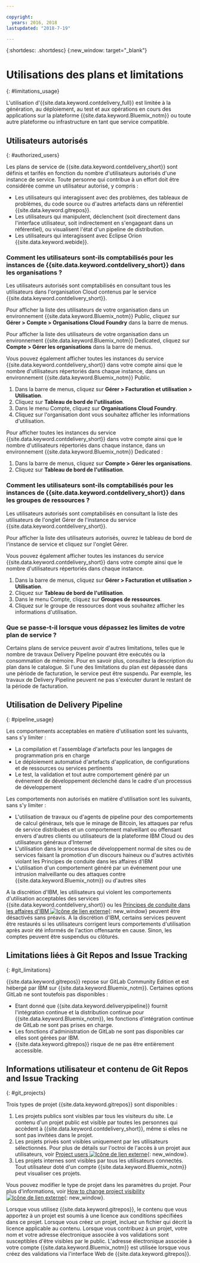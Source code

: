 ```yaml
---

copyright:
  years: 2016, 2018
lastupdated: "2018-7-19"

---
```


{:shortdesc: .shortdesc}
{:new_window: target="_blank"}

# Utilisations des plans et limitations
{: #limitations_usage}

L'utilisation d'{{site.data.keyword.contdelivery_full}} est limitée à la génération, au déploiement, au test et aux opérations en cours des applications sur la plateforme {{site.data.keyword.Bluemix_notm}} ou toute autre plateforme ou infrastructure en tant que service compatible.

## Utilisateurs autorisés
{: #authorized_users}

Les plans de service de {{site.data.keyword.contdelivery_short}} sont définis et tarifés en fonction du nombre d'utilisateurs autorisés d'une instance de service. Toute personne qui contribue à un effort doit être considérée comme un utilisateur autorisé, y compris :

 * Les utilisateurs qui interagissent avec des problèmes, des tableaux de problèmes, du code source ou d'autres artefacts dans un référentiel {{site.data.keyword.gitrepos}}.
 * Les utilisateurs qui manipulent, déclenchent (soit directement dans l'interface utilisateur, soit indirectement en s'engageant dans un référentiel), ou visualisent l'état d'un pipeline de distribution.
 * Les utilisateurs qui interagissent avec Eclipse Orion {{site.data.keyword.webide}}.
 
### Comment les utilisateurs sont-ils comptabilisés pour les instances de  {{site.data.keyword.contdelivery_short}} dans les organisations ? 

Les utilisateurs autorisés sont comptabilisés en consultant tous les utilisateurs dans l'organisation Cloud contenus par le service {{site.data.keyword.contdelivery_short}}. 

Pour afficher la liste des utilisateurs de votre organisation dans un environnement {{site.data.keyword.Bluemix_notm}} Public, cliquez sur **Gérer > Compte > Organisations Cloud Foundry** dans la barre de menus. 

Pour afficher la liste des utilisateurs de votre organisation dans un environnement {{site.data.keyword.Bluemix_notm}} Dedicated, cliquez sur **Compte > Gérer les organisations** dans la barre de menus. 

Vous pouvez également afficher toutes les instances du service {{site.data.keyword.contdelivery_short}} dans votre compte ainsi que le nombre d'utilisateurs répertoriés dans chaque instance, dans un environnement {{site.data.keyword.Bluemix_notm}} Public.

1. Dans la barre de menus, cliquez sur **Gérer > Facturation et utilisation > Utilisation**.
2. Cliquez sur **Tableau de bord de l'utilisation**.
3. Dans le menu Compte, cliquez sur **Organisations Cloud Foundry**.
4. Cliquez sur l'organisation dont vous souhaitez afficher les informations d'utilisation. 

Pour afficher toutes les instances du service {{site.data.keyword.contdelivery_short}} dans votre compte ainsi que le nombre d'utilisateurs répertoriés dans chaque instance, dans un environnement {{site.data.keyword.Bluemix_notm}} Dedicated :

1. Dans la barre de menus, cliquez sur **Compte > Gérer les organisations**.
2. Cliquez sur **Tableau de bord de l'utilisation**.

### Comment les utilisateurs sont-ils comptabilisés pour les instances de {{site.data.keyword.contdelivery_short}} dans les groupes de ressources ? 

Les utilisateurs autorisés sont comptabilisés en consultant la liste des utilisateurs de l'onglet Gérer de l'instance du service {{site.data.keyword.contdelivery_short}}. 

Pour afficher la liste des utilisateurs autorisés, ouvrez le tableau de bord de l'instance de service et cliquez sur l'onglet Gérer. 

Vous pouvez également afficher toutes les instances du service {{site.data.keyword.contdelivery_short}} dans votre compte ainsi que le nombre d'utilisateurs répertoriés dans chaque instance.

1. Dans la barre de menus, cliquez sur **Gérer > Facturation et utilisation > Utilisation**.
2. Cliquez sur **Tableau de bord de l'utilisation**.
3. Dans le menu Compte, cliquez sur **Groupes de ressources**.
4. Cliquez sur le groupe de ressources dont vous souhaitez afficher les informations d'utilisation. 

### Que se passe-t-il lorsque vous dépassez les limites de votre plan de service ? 

Certains plans de service peuvent avoir d'autres limitations, telles que le nombre de travaux Delivery Pipeline pouvant être exécutés ou la consommation de mémoire. Pour en savoir plus, consultez la description du plan dans le catalogue. Si l'une des limitations du plan est dépassée dans une période de facturation, le service peut être suspendu. Par exemple, les travaux de Delivery Pipeline peuvent ne pas s'exécuter durant le restant de la période de facturation.

## Utilisation de Delivery Pipeline
{: #pipeline_usage}

Les comportements acceptables en matière d'utilisation sont les suivants, sans s'y limiter :

* La compilation et l'assemblage d'artefacts pour les langages de programmation pris en charge
* Le déploiement automatisé d'artefacts d'application, de configurations et de ressources ou services pertinents
* Le test, la validation et tout autre comportement généré par un événement de développement déclenché dans le cadre d'un processus de développement

Les comportements non autorisés en matière d'utilisation sont les suivants, sans s'y limiter :

* L'utilisation de travaux ou d'agents de pipeline pour des comportements de calcul généraux, tels que le minage de Bitcoin, les attaques par refus de service distribuées et un comportement malveillant ou offensant envers d'autres clients ou utilisateurs de la plateforme IBM Cloud ou des utilisateurs généraux d'Internet
* L'utilisation dans le processus de développement normal de sites ou de services faisant la promotion d'un discours haineux ou d'autres activités violant les Principes de conduite dans les affaires d'IBM
* L'utilisation d'un comportement généré par un événement pour une intrusion malveillante ou des attaques contre {{site.data.keyword.Bluemix_notm}} ou d'autres sites

A la discrétion d'IBM, les utilisateurs qui violent les comportements d'utilisation acceptables des services {{site.data.keyword.contdelivery_short}} ou les [Principes de conduite dans les affaires d'IBM ![Icône de lien externe](../../icons/launch-glyph.svg "Icône de lien externe")](https://www.ibm.com/investor/governance/business-conduct-guidelines.html){: new_window} peuvent être désactivés sans préavis. A la discrétion d'IBM, certains services peuvent être restaurés si les utilisateurs corrigent leurs comportements d'utilisation après avoir été informés de l'action offensante en cause. Sinon, les comptes peuvent être suspendus ou clôturés.

## Limitations liées à Git Repos and Issue Tracking
{: #git_limitations}

{{site.data.keyword.gitrepos}} repose sur GitLab Community Edition et est hébergé par IBM sur {{site.data.keyword.Bluemix_notm}}. Certaines options GitLab ne sont toutefois pas disponibles :

 * Etant donné que {{site.data.keyword.deliverypipeline}} fournit l'intégration continue et la distribution continue pour {{site.data.keyword.Bluemix_notm}}, les fonctions d'intégration continue de GitLab ne sont pas prises en charge.
 * Les fonctions d'administration de GitLab ne sont pas disponibles car elles sont gérées par IBM.
 * {{site.data.keyword.gitrepos}} risque de ne pas être entièrement accessible.

## Informations utilisateur et contenu de Git Repos and Issue Tracking
{: #git_projects}

Trois types de projet {{site.data.keyword.gitrepos}} sont disponibles :

  1. Les projets publics sont visibles par tous les visiteurs du site. Le contenu d'un projet public est visible par toutes les personnes qui accèdent à {{site.data.keyword.contdelivery_short}}, même si elles ne sont pas invitées dans le projet.
  2. Les projets privés sont visibles uniquement par les utilisateurs sélectionnés. Pour plus de détails sur l'octroi de l'accès à un projet aux utilisateurs, voir [Project users ![Icône de lien externe](../../icons/launch-glyph.svg "External link icon")](https://git.ng.bluemix.net/help/workflow/add-user/add-user.md){: new_window}.
  3. Les projets internes sont visibles par tous les utilisateurs connectés. Tout utilisateur doté d'un compte {{site.data.keyword.Bluemix_notm}} peut visualiser ces projets.

Vous pouvez modifier le type de projet dans les paramètres du projet. Pour plus d'informations, voir [How to change project visibility ![Icône de lien externe](../../icons/launch-glyph.svg "External link icon")](https://git.ng.bluemix.net/help/public_access/public_access#how-to-change-project-visibility){: new_window}.

Lorsque vous utilisez {{site.data.keyword.gitrepos}}, le contenu que vous apportez à un projet est soumis à une licence aux conditions spécifiées dans ce projet. Lorsque vous créez un projet, incluez un fichier qui décrit la licence applicable au contenu. Lorsque vous contribuez à un projet, votre nom et votre adresse électronique associée à vos validations sont susceptibles d'être visibles par le public. L'adresse électronique associée à votre compte {{site.data.keyword.Bluemix_notm}} est utilisée lorsque vous créez des validations via l'interface Web de {{site.data.keyword.gitrepos}}.

<!-- ###Privacy with Git Repos and Issue Tracking profiles -->

<!-- A few features of {{site.data.keyword.gitrepos}} require the use of a profile page that publicly displays information that you provide. You give IBM the following permissions: -->

  <!-- a. Make the information in your profile&mdash;such as your name, email, picture, bio, social media links, and user activity&mdash;visible to other users of the service. -->

  <!-- b. Publicly disclose your name and other public information and activities that are associated with your use of the service, or otherwise publicize the fact that you are a user of the service, without any further notice to you. -->

<!-- The email address that is associated with your profile page is derived from your {{site.data.keyword.Bluemix_notm}} account details. To modify the email address that is displayed on your profile page, modify your {{site.data.keyword.Bluemix_notm}} account. -->

<!-- ## Deprecated services
{: #deprecated_services} -->

<!--{{site.data.keyword.trackplan}} and {{site.data.keyword.deliverypipeline}} Classic, which are part of IBM Bluemix {{site.data.keyword.jazzhub_short}} (JazzHub), are being retired. For more information, see [Track & Plan Retirement ![External link icon](../../icons/launch-glyph.svg "External link icon")](https://www.ibm.com/blogs/bluemix/2017/04/track-plan-retirement/){: new_window} and [Delivery Pipeline Retirement ![External link icon](../../icons/launch-glyph.svg "External link icon")](https://www.ibm.com/blogs/bluemix/2017/04/delivery-pipeline-retirement/){: new_window}. -->

<!-- Starting on May 25, no new JazzHub projects can be created. Through automatic rolling upgrades, JazzHub projects will be upgraded to {{site.data.keyword.contdelivery_short}} toolchains. The JazzHub site will be removed from service in early July. For more information about the upgrade, see [Upgrading JazzHub project to Bluemix Continuous Delivery toolchains ![External link icon](../../icons/launch-glyph.svg "External link icon")](https://developer.ibm.com/devops-services/2017/4/18/upgrading-jazzhub-projects-bluemix-continuous-delivery-toolchains/){: new_window} -->
